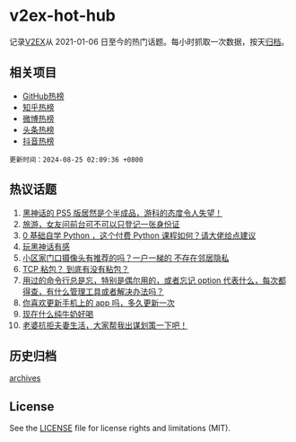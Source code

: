 # v2ex-hot-hub

 记录[V2EX](https://www.v2ex.com/)从 2021-01-06 日至今的热门话题。每小时抓取一次数据，按天[归档](archives)。
 
 ## 相关项目

- [GitHub热榜](https://github.com/lonnyzhang423/github-hot-hub)
- [知乎热榜](https://github.com/lonnyzhang423/zhihu-hot-hub)
- [微博热榜](https://github.com/lonnyzhang423/weibo-hot-hub)
- [头条热榜](https://github.com/lonnyzhang423/toutiao-hot-hub)
- [抖音热榜](https://github.com/lonnyzhang423/douyin-hot-hub)


 `更新时间：2024-08-25 02:09:36 +0800`

## 热议话题

1. [黑神话的 PS5 版居然是个半成品，游科的态度令人失望！](https://www.v2ex.com/t/1067444)
1. [旅游，女友问前台可不可以只登记一张身份证](https://www.v2ex.com/t/1067487)
1. [0 基础自学 Python ，这个付费 Python 课程如何？请大佬给点建议](https://www.v2ex.com/t/1067502)
1. [玩黑神话有感](https://www.v2ex.com/t/1067420)
1. [小区家门口摄像头有推荐的吗？一户一梯的 不存在邻居隐私](https://www.v2ex.com/t/1067410)
1. [TCP 粘包？ 到底有没有粘包？](https://www.v2ex.com/t/1067508)
1. [用过的命令行总是忘，特别是偶尔用的，或者忘记 option 代表什么，每次都得查，有什么管理工具或者解决办法吗？](https://www.v2ex.com/t/1067416)
1. [你喜欢更新手机上的 app 吗，多久更新一次](https://www.v2ex.com/t/1067417)
1. [现在什么纯牛奶好喝](https://www.v2ex.com/t/1067514)
1. [老婆抗拒夫妻生活，大家帮我出谋划策一下吧！](https://www.v2ex.com/t/1067551)

## 历史归档

[archives](archives)

## License

See the [LICENSE](LICENSE) file for license rights and limitations (MIT).
